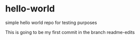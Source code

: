 # hello-world
simple hello world repo for testing purposes

This is going to be my first commit in the branch readme-edits
